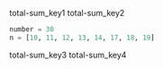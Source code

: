 total-sum_key1
total-sum_key2


```python
number = 30
n = [10, 11, 12, 13, 14, 17, 18, 19]
```

total-sum_key3
total-sum_key4
